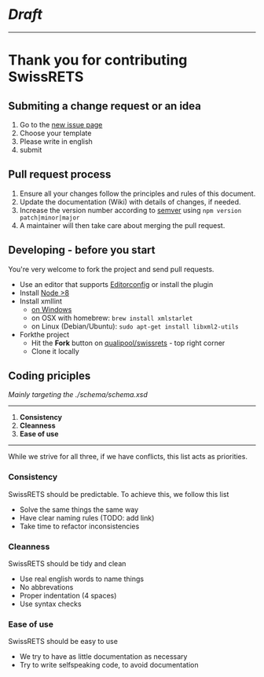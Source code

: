 # _Draft_

------

Thank you for contributing SwissRETS
====================================

## Submiting a change request or an idea
1. Go to the [new issue page](https://github.com/qualipool/swissrets/issues/new/choose)
1. Choose your template
1. Please write in english
1. submit

## Pull request process
1. Ensure all your changes follow the principles and rules of this document.
2. Update the documentation (Wiki) with details of changes, if needed.
3. Increase the version number according to [semver](http://semver.org/) using `npm version patch|minor|major`
4. A maintainer will then take care about merging the pull request.

## Developing - before you start

You're very welcome to fork the project and send pull requests.

- Use an editor that supports [Editorconfig](https://editorconfig.org/) or install the plugin
- Install [Node >8](https://nodejs.org/en/download/)
- Install xmllint
  - [on Windows](http://flowingmotion.jojordan.org/2011/10/08/3-steps-to-download-xmllint/)
  - on OSX with homebrew: `brew install xmlstarlet`
  - on Linux (Debian/Ubuntu): `sudo apt-get install libxml2-utils`
- Forkthe project
  - Hit the **Fork** button on [qualipool/swissrets](https://github.com/qualipool/swissrets) - top right corner
  - Clone it locally

## Coding priciples
_Mainly targeting the ./schema/schema.xsd_  

----
1. **Consistency**
2. **Cleanness**
3. **Ease of use**
----

While we strive for all three, if we have conflicts, this list acts as priorities.

### Consistency
SwissRETS should be predictable. To achieve this, we follow this list
- Solve the same things the same way
- Have clear naming rules (TODO: add link)
- Take time to refactor inconsistencies

### Cleanness
SwissRETS should be tidy and clean
- Use real english words to name things
- No abbrevations
- Proper indentation (4 spaces)
- Use syntax checks

### Ease of use
SwissRETS should be easy to use
- We try to have as little documentation as necessary
- Try to write selfspeaking code, to avoid documentation

